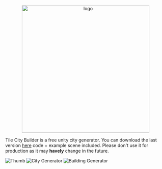 <p align="center">
  <img width="400" height="400" src="https://raw.githubusercontent.com/AndreaDev3D/TileCityBuilder/master/Screenshot/logo.png" title="logo">
</p>

Tile City Builder is a free unity city generator. You can download the last version [here](https://github.com/AndreaDev3D/TileCityBuilder/releases) code + example scene included.
Please don't use it for production as it may **havely** change in the future.


![Thumb](https://image.prntscr.com/image/xWklc_2ESoylcoNk1kB39g.jpg)
![City Generator](https://media.giphy.com/media/W6crvXg3Ia290hDiFz/giphy.gif)
![Building Generator](https://media.giphy.com/media/daCw8lvyxqKBMbaF8a/giphy.gif)

